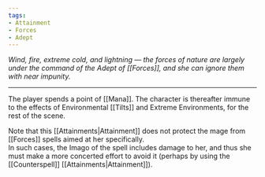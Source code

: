 ```yaml
---
tags:
- Attainment
- Forces
- Adept
---
```


_Wind, fire, extreme cold, and lightning — the forces of nature are largely under the command of the Adept of [[Forces]], and she can ignore them with near impunity._

---

The player spends a point of [[Mana]]. The character is thereafter immune to the effects of Environmental [[Tilts]] and Extreme Environments, for the rest of the scene.

Note that this [[Attainments|Attainment]] does not protect the mage from [[Forces]] spells aimed at her specifically.\
In such cases, the Imago of the spell includes damage to her, and thus she must make a more concerted effort to avoid it (perhaps by using the [[Counterspell]] [[Attainments|Attainment]]).